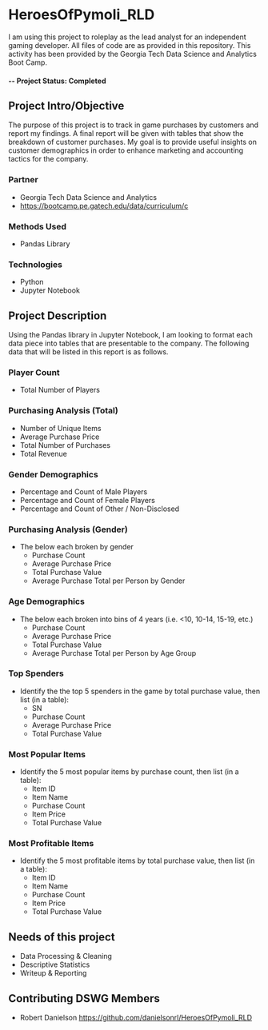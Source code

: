 # HeroesOfPymoli_RLD
I am using this project to roleplay as the lead analyst for an independent gaming developer.  All files of code are as provided in this repository.  This activity has been provided by the Georgia Tech Data Science and Analytics Boot Camp.

#### -- Project Status: Completed

## Project Intro/Objective
The purpose of this project is to track in game purchases by customers and report my findings.  A final report will be given with tables that show the breakdown of customer purchases.  My goal is to provide useful insights on customer demographics in order to enhance marketing and accounting tactics for the company.

### Partner
* Georgia Tech Data Science and Analytics
* https://bootcamp.pe.gatech.edu/data/curriculum/c

### Methods Used
* Pandas Library

### Technologies
* Python
* Jupyter Notebook

## Project Description
Using the Pandas library in Jupyter Notebook, I am looking to format each data piece into tables that are presentable to the company.  The following data that will be listed in this report is as follows.

### Player Count

* Total Number of Players

### Purchasing Analysis (Total)

* Number of Unique Items
* Average Purchase Price
* Total Number of Purchases
* Total Revenue

### Gender Demographics

* Percentage and Count of Male Players
* Percentage and Count of Female Players
* Percentage and Count of Other / Non-Disclosed

### Purchasing Analysis (Gender)

* The below each broken by gender
  * Purchase Count
  * Average Purchase Price
  * Total Purchase Value
  * Average Purchase Total per Person by Gender

### Age Demographics

* The below each broken into bins of 4 years (i.e. &lt;10, 10-14, 15-19, etc.)
  * Purchase Count
  * Average Purchase Price
  * Total Purchase Value
  * Average Purchase Total per Person by Age Group

### Top Spenders

* Identify the the top 5 spenders in the game by total purchase value, then list (in a table):
  * SN
  * Purchase Count
  * Average Purchase Price
  * Total Purchase Value

### Most Popular Items

* Identify the 5 most popular items by purchase count, then list (in a table):
  * Item ID
  * Item Name
  * Purchase Count
  * Item Price
  * Total Purchase Value

### Most Profitable Items

* Identify the 5 most profitable items by total purchase value, then list (in a table):
  * Item ID
  * Item Name
  * Purchase Count
  * Item Price
  * Total Purchase Value


## Needs of this project
- Data Processing & Cleaning
- Descriptive Statistics
- Writeup & Reporting

## Contributing DSWG Members

* Robert Danielson 
https://github.com/danielsonrl/HeroesOfPymoli_RLD

